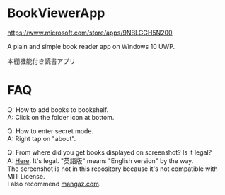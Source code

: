 # BookViewerApp
https://www.microsoft.com/store/apps/9NBLGGH5N200

A plain and simple book reader app on Windows 10 UWP.

本棚機能付き読書アプリ

# FAQ
Q: How to add books to bookshelf.  
A: Click on the folder icon at bottom.

Q: How to enter secret mode.  
A: Right tap on "about".

Q: From where did you get books displayed on screenshot? Is it legal?  
A: [Here](http://mangaonweb.com/satoshuho/download/). It's legal. "英語版" means "English version" by the way.  
The screenshot is not in this repository because it's not compatible with MIT License.  
I also recommend [mangaz.com](http://www.mangaz.com).
